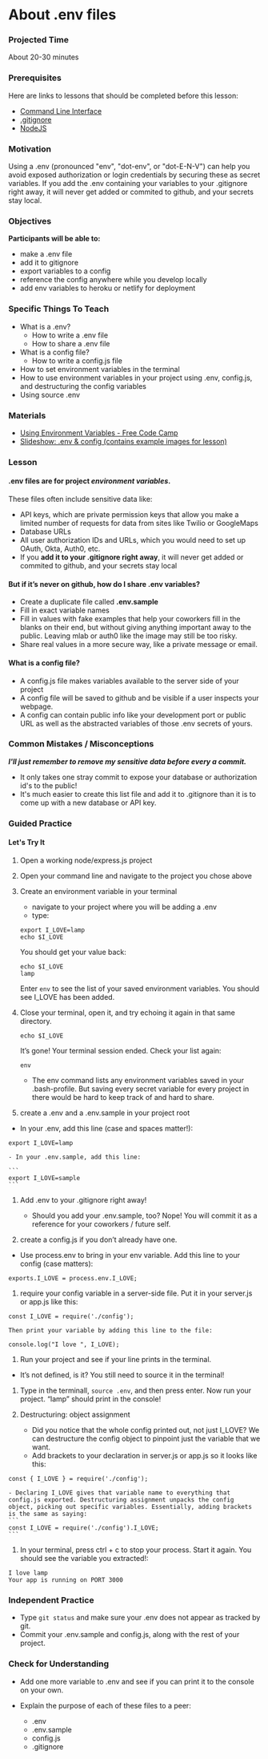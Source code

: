 # About .env files

### Projected Time

About 20-30 minutes

### Prerequisites

Here are links to lessons that should be completed before this lesson:

- [Command Line Interface](https://github.com/Techtonica/curriculum/blob/master/command-line/command-line-interface.md)
- [.gitignore ](https://github.com/Techtonica/curriculum/blob/master/git-version-control/gitignore.md)
- [NodeJS ](https://github.com/Techtonica/curriculum/blob/master/node-js)

### Motivation

Using a .env (pronounced "env", "dot-env", or "dot-E-N-V") can help you avoid exposed authorization or login credentials by securing these as secret variables. If you add the .env containing your variables to your .gitignore right away, it will never get added or commited to github, and your secrets stay local.

### Objectives

**Participants will be able to:**

- make a .env file
- add it to gitignore
- export variables to a config
- reference the config anywhere while you develop locally
- add env variables to heroku or netlify for deployment

### Specific Things To Teach

- What is a .env?
	- How to write a .env file
	- How to share a .env file
- What is a config file?
	- How to write a config.js file
- How to set environment variables in the terminal
- How to use environment variables in your project using .env, config.js, and destructuring the config variables
- Using source .env

### Materials

- [Using Environment Variables - Free Code Camp](https://medium.freecodecamp.org/heres-how-you-can-actually-use-node-environment-variables-8fdf98f53a0a)
- [Slideshow: .env & config (contains example images for lesson) ](https://docs.google.com/presentation/d/1SZAzZBRiwmQyVnxGR8d1pfEaG265Z9mU2EFqUizqHUQ/edit#slide=id.p)

### Lesson

#### .env files are for project *environment variables*.
These files often include sensitive data like:
- API keys, which are private permission keys that allow you make a limited number of requests for data from sites like Twilio or GoogleMaps
- Database URLs
- All user authorization IDs and URLs, which you would need to set up OAuth, Okta, Auth0, etc.
- If you **add it to your .gitignore right away**, it will never get added or commited to github, and your secrets stay local

#### But if it’s never on github, how do I share .env variables?

- Create a duplicate file called **.env.sample**
- Fill in exact variable names
- Fill in values with fake examples that help your coworkers fill in the blanks on their end, but without giving anything important away to the public.  Leaving mlab or auth0 like the image may still be too risky.
- Share real values in a more secure way, like a private message or email.

#### What is a config file?
- A config.js file makes variables available to the server side of your project
- A config file will be saved to github and be visible if a user inspects your webpage.
- A config can contain public info like your development port or public URL as well as the abstracted variables of those .env secrets of yours.

### Common Mistakes / Misconceptions

***I'll just remember to remove my sensitive data before every a commit.***
- It only takes one stray commit to expose your database or authorization id's to the public!
- It's much easier to create this list file and add it to .gitignore than it is to come up with a new database or API key.

### Guided Practice

#### Let's Try It
1. Open a working node/express.js project
1. Open your command line and navigate to the project you chose above

1. Create an environment variable in your terminal
	- navigate to your project where you will be adding a .env
	- type:

	```
	export I_LOVE=lamp
	echo $I_LOVE
	```

	You should get your value back:
	```
	echo $I_LOVE
	lamp
	```
	Enter ```env``` to see the list of your saved environment variables.  You should see I_LOVE has been added.

1. Close your terminal, open it, and try echoing it again in that same directory.
	```
	echo $I_LOVE
	```

	It’s gone!  Your terminal session ended. Check your list again:

	```
	env
	```
	- The env command lists any environment variables saved in your .bash-profile. But saving every secret variable for every project in there would be hard to keep track of and hard to share.

1. create a .env and a .env.sample in your project root
 - In your .env, add this line (case and spaces matter!):
 ```
 export I_LOVE=lamp
 ```
	- In your .env.sample, add this line:

	```
	export I_LOVE=sample
	```
1. Add .env to your .gitignore right away!
	- Should you add your .env.sample, too?  Nope! You will commit it as a reference for your coworkers / future self.

1. create a config.js if you don’t already have one.
 - Use process.env to bring in your env variable. Add this line to your config (case matters):
 ```
 exports.I_LOVE = process.env.I_LOVE;
 ```

1. require your config variable in a server-side file.  Put it in your server.js or app.js like this:
```
const I_LOVE = require('./config');
```

	Then print your variable by adding this line to the file:
```
console.log("I love ", I_LOVE);
```

1. Run your project and see if your line prints in the terminal.
- It’s not defined, is it? You still need to source it in the terminal!

1. Type in the terminall, ```source .env```, and then press enter. Now run your project. “lamp” should print in the console!

1. Destructuring: object assignment
	- Did you notice that the whole config printed out, not just I_LOVE? We can destructure the config object to pinpoint just the variable that we want.
	- Add brackets to your declaration in server.js or app.js so it looks like this:
```
const { I_LOVE } = require('./config');
```
	- Declaring I_LOVE gives that variable name to everything that config.js exported. Destructuring assignment unpacks the config object, picking out specific variables. Essentially, adding brackets is the same as saying:
	```
	const I_LOVE = require('./config').I_LOVE;
	```
1. In your terminal, press ctrl + c to stop your process.  Start it again. You should see the variable you extracted!:
```
I love lamp
Your app is running on PORT 3000
```

### Independent Practice

- Type ```git status``` and make sure your .env does not appear as tracked by git.  
- Commit your .env.sample and config.js, along with the rest of your project.

### Check for Understanding

- Add one more variable to .env and see if you can print it to the console on your own.

- Explain the purpose of each of these files to a peer:
	- .env
	- .env.sample
	- config.js
	- .gitignore
